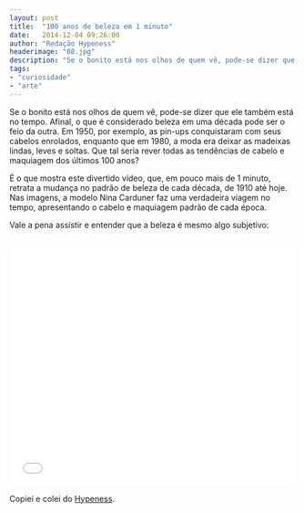 ```yaml
---
layout: post
title:  "100 anos de beleza em 1 minuto"
date:   2014-12-04 09:26:00
author: "Redação Hypeness"
headerimage: "08.jpg"
description: "Se o bonito está nos olhos de quem vê, pode-se dizer que ele também está no tempo."
tags:
- "curiosidade"
- "arte"
---
```


Se o bonito está nos olhos de quem vê, pode-se dizer que ele também está no tempo. Afinal, o que é considerado beleza em uma década pode ser o feio da outra. Em 1950, por exemplo, as pin-ups conquistaram com seus cabelos enrolados, enquanto que em 1980, a moda era deixar as madeixas lindas, leves e soltas. Que tal seria rever todas as tendências de cabelo e maquiagem dos últimos 100 anos?

É o que mostra este divertido vídeo, que, em pouco mais de 1 minuto, retrata a mudança no padrão de beleza de cada década, de 1910 até hoje. Nas imagens, a modelo Nina Carduner faz uma verdadeira viagem no tempo, apresentando o cabelo e maquiagem padrão de cada época.

Vale a pena assistir e entender que a beleza é mesmo algo subjetivo:

<iframe width="100%" height="420" style="margin-top:15px" src="//www.youtube.com/embed/LOyVvpXRX6w" frameborder="0" allowfullscreen></iframe>

Copiei e colei do [Hypeness](http://www.hypeness.com.br/2014/12/como-os-padroes-de-beleza-mudaram-em-100-anos/).
